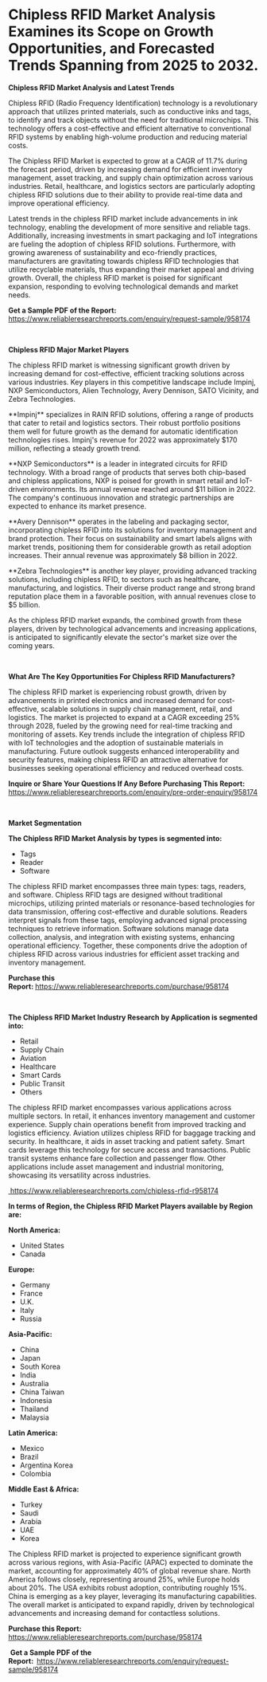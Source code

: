 <p><h1>Chipless RFID Market Analysis Examines its Scope on Growth Opportunities, and Forecasted Trends Spanning from 2025 to 2032.</h1></p><p><strong>Chipless RFID Market Analysis and Latest Trends</strong></p>
<p><p>Chipless RFID (Radio Frequency Identification) technology is a revolutionary approach that utilizes printed materials, such as conductive inks and tags, to identify and track objects without the need for traditional microchips. This technology offers a cost-effective and efficient alternative to conventional RFID systems by enabling high-volume production and reducing material costs. </p><p>The Chipless RFID Market is expected to grow at a CAGR of 11.7% during the forecast period, driven by increasing demand for efficient inventory management, asset tracking, and supply chain optimization across various industries. Retail, healthcare, and logistics sectors are particularly adopting chipless RFID solutions due to their ability to provide real-time data and improve operational efficiency.</p><p>Latest trends in the chipless RFID market include advancements in ink technology, enabling the development of more sensitive and reliable tags. Additionally, increasing investments in smart packaging and IoT integrations are fueling the adoption of chipless RFID solutions. Furthermore, with growing awareness of sustainability and eco-friendly practices, manufacturers are gravitating towards chipless RFID technologies that utilize recyclable materials, thus expanding their market appeal and driving growth. Overall, the chipless RFID market is poised for significant expansion, responding to evolving technological demands and market needs.</p></p>
<p><strong>Get a Sample PDF of the Report:&nbsp;</strong> <a href="https://www.reliableresearchreports.com/enquiry/request-sample/958174?utm_campaign=3671&utm_medium=2&utm_source=Github&utm_content=ia&utm_term=18042025&utm_id=chipless-rfid">https://www.reliableresearchreports.com/enquiry/request-sample/958174</a></p>
<p>&nbsp;</p>
<p><strong>Chipless RFID Major Market Players</strong></p>
<p><p>The chipless RFID market is witnessing significant growth driven by increasing demand for cost-effective, efficient tracking solutions across various industries. Key players in this competitive landscape include Impinj, NXP Semiconductors, Alien Technology, Avery Dennison, SATO Vicinity, and Zebra Technologies.</p><p>**Impinj** specializes in RAIN RFID solutions, offering a range of products that cater to retail and logistics sectors. Their robust portfolio positions them well for future growth as the demand for automatic identification technologies rises. Impinj's revenue for 2022 was approximately $170 million, reflecting a steady growth trend.</p><p>**NXP Semiconductors** is a leader in integrated circuits for RFID technology. With a broad range of products that serves both chip-based and chipless applications, NXP is poised for growth in smart retail and IoT-driven environments. Its annual revenue reached around $11 billion in 2022. The company's continuous innovation and strategic partnerships are expected to enhance its market presence.</p><p>**Avery Dennison** operates in the labeling and packaging sector, incorporating chipless RFID into its solutions for inventory management and brand protection. Their focus on sustainability and smart labels aligns with market trends, positioning them for considerable growth as retail adoption increases. Their annual revenue was approximately $8 billion in 2022.</p><p>**Zebra Technologies** is another key player, providing advanced tracking solutions, including chipless RFID, to sectors such as healthcare, manufacturing, and logistics. Their diverse product range and strong brand reputation place them in a favorable position, with annual revenues close to $5 billion.</p><p>As the chipless RFID market expands, the combined growth from these players, driven by technological advancements and increasing applications, is anticipated to significantly elevate the sector's market size over the coming years.</p></p>
<p>&nbsp;</p>
<p><strong>What Are The Key Opportunities For Chipless RFID Manufacturers?</strong></p>
<p><p>The chipless RFID market is experiencing robust growth, driven by advancements in printed electronics and increased demand for cost-effective, scalable solutions in supply chain management, retail, and logistics. The market is projected to expand at a CAGR exceeding 25% through 2028, fueled by the growing need for real-time tracking and monitoring of assets. Key trends include the integration of chipless RFID with IoT technologies and the adoption of sustainable materials in manufacturing. Future outlook suggests enhanced interoperability and security features, making chipless RFID an attractive alternative for businesses seeking operational efficiency and reduced overhead costs.</p></p>
<p><strong>Inquire or Share Your Questions If Any Before Purchasing This Report:</strong> <a href="https://www.reliableresearchreports.com/enquiry/pre-order-enquiry/958174?utm_campaign=3671&utm_medium=2&utm_source=Github&utm_content=ia&utm_term=18042025&utm_id=chipless-rfid">https://www.reliableresearchreports.com/enquiry/pre-order-enquiry/958174</a></p>
<p>&nbsp;</p>
<p><strong>Market Segmentation</strong></p>
<p><strong>The Chipless RFID Market Analysis by types is segmented into:</strong></p>
<p><ul><li>Tags</li><li>Reader</li><li>Software</li></ul></p>
<p><p>The chipless RFID market encompasses three main types: tags, readers, and software. Chipless RFID tags are designed without traditional microchips, utilizing printed materials or resonance-based technologies for data transmission, offering cost-effective and durable solutions. Readers interpret signals from these tags, employing advanced signal processing techniques to retrieve information. Software solutions manage data collection, analysis, and integration with existing systems, enhancing operational efficiency. Together, these components drive the adoption of chipless RFID across various industries for efficient asset tracking and inventory management.</p></p>
<p><strong>Purchase this Report:&nbsp;</strong><a href="https://www.reliableresearchreports.com/purchase/958174?utm_campaign=3671&utm_medium=2&utm_source=Github&utm_content=ia&utm_term=18042025&utm_id=chipless-rfid">https://www.reliableresearchreports.com/purchase/958174</a></p>
<p>&nbsp;</p>
<p><strong>The Chipless RFID Market Industry Research by Application is segmented into:</strong></p>
<p><ul><li>Retail</li><li>Supply Chain</li><li>Aviation</li><li>Healthcare</li><li>Smart Cards</li><li>Public Transit</li><li>Others</li></ul></p>
<p><p>The chipless RFID market encompasses various applications across multiple sectors. In retail, it enhances inventory management and customer experience. Supply chain operations benefit from improved tracking and logistics efficiency. Aviation utilizes chipless RFID for baggage tracking and security. In healthcare, it aids in asset tracking and patient safety. Smart cards leverage this technology for secure access and transactions. Public transit systems enhance fare collection and passenger flow. Other applications include asset management and industrial monitoring, showcasing its versatility across industries.</p></p>
<p><a href="https://www.reliableresearchreports.com/chipless-rfid-r958174?utm_campaign=3671&utm_medium=2&utm_source=Github&utm_content=ia&utm_term=18042025&utm_id=chipless-rfid">&nbsp;https://www.reliableresearchreports.com/chipless-rfid-r958174</a></p>
<p><strong>In terms of Region, the Chipless RFID Market Players available by Region are:</strong></p>
<p>
    <p> <strong> North America: </strong>
        <ul>
            <li>United States</li>
            <li>Canada</li>
        </ul>
        </p> 
    <p> <strong> Europe: </strong>
        <ul>
            <li>Germany</li>
            <li>France</li>
            <li>U.K.</li>
            <li>Italy</li>
            <li>Russia</li>
        </ul>
        </p> 
    <p> <strong> Asia-Pacific: </strong>
        <ul>
            <li>China</li>
            <li>Japan</li>
            <li>South Korea</li>
            <li>India</li>
            <li>Australia</li>
            <li>China Taiwan</li>
            <li>Indonesia</li>
            <li>Thailand</li>
            <li>Malaysia</li>
        </ul>
        </p> 
    <p> <strong> Latin America: </strong>
        <ul>
            <li>Mexico</li>
            <li>Brazil</li>
            <li>Argentina Korea</li>
            <li>Colombia</li>
        </ul>
        </p> 
    <p> <strong> Middle East & Africa: </strong>
        <ul>
            <li>Turkey</li>
            <li>Saudi</li>
            <li>Arabia</li>
            <li>UAE</li>
            <li>Korea</li>
        </ul>
    </p>
    </p>
<p><p>The Chipless RFID market is projected to experience significant growth across various regions, with Asia-Pacific (APAC) expected to dominate the market, accounting for approximately 40% of global revenue share. North America follows closely, representing around 25%, while Europe holds about 20%. The USA exhibits robust adoption, contributing roughly 15%. China is emerging as a key player, leveraging its manufacturing capabilities. The overall market is anticipated to expand rapidly, driven by technological advancements and increasing demand for contactless solutions.</p></p>
<p><strong>Purchase this Report: </strong><a href="https://www.reliableresearchreports.com/purchase/958174?utm_campaign=3671&utm_medium=2&utm_source=Github&utm_content=ia&utm_term=18042025&utm_id=chipless-rfid">https://www.reliableresearchreports.com/purchase/958174</a></p>
<p>&nbsp;<strong>Get a Sample PDF of the Report:&nbsp;&nbsp;</strong><a href="https://www.reliableresearchreports.com/enquiry/request-sample/958174?utm_campaign=3671&utm_medium=2&utm_source=Github&utm_content=ia&utm_term=18042025&utm_id=chipless-rfid">https://www.reliableresearchreports.com/enquiry/request-sample/958174</a></p>
<p><strong></strong></p>
<p><p></p><p></p><p></p></p>
